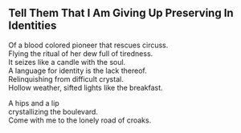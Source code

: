 Tell Them That I Am Giving Up Preserving In Identities
------------------------------------------------------
Of a blood colored pioneer that rescues circuss.  
Flying the ritual of her dew full of tiredness.  
It seizes like a candle with the soul.  
A language for identity is the lack thereof.  
Relinquishing from difficult crystal.  
Hollow weather, sifted lights like the breakfast.  
  
A hips and a lip  
crystallizing the boulevard.  
Come with me to the lonely road of croaks.  
